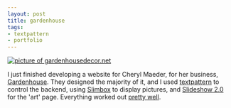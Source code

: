 ```yaml
--- 
layout: post
title: gardenhouse
tags: 
- textpattern 
- portfolio
---
```

<a title="Gardenhousedecor.net" rel="portfolio" href="http://lh4.ggpht.com/scott.tesoriere/SDQN4ihl72I/AAAAAAAAAWE/FhzYEivy5vo/Picture%201.png?imgmax=800"><img alt="picture of gardenhousedecor.net" src="http://lh4.ggpht.com/scott.tesoriere/SDQN4ihl72I/AAAAAAAAAWE/FhzYEivy5vo/s400/Picture%201.png" /></a>

I just finished developing a website for Cheryl Maeder, for her business, <a href="http://gardenhousedecor.net/">Gardenhouse</a>. They designed the majority of it, and I used <a href="http://textpattern.com/">textpattern</a> to control the backend, using <a href="http://www.digitalia.be/software/slimbox">Slimbox</a> to display pictures, and <a href="http://www.electricprism.com/aeron/slideshow/">Slideshow 2.0</a> for the 'art' page. Everything worked out <a href="http://gardenhousedecor.net/web14">pretty well</a>.
